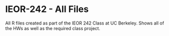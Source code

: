 # IEOR-242 - All Files

All R files created as part of the IEOR 242 Class at UC Berkeley. Shows all of the HWs as well as the required class project. 
